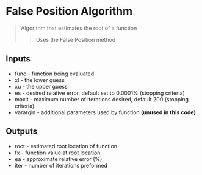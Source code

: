 # False Position Algorithm

> Algorithm that estimates the root of a function
> 
>> Uses the False Position method


## Inputs
* func - function being evaluated
* xl - the lower guess
* xu - the upper guess
* es - desired relative error, default set to 0.0001% (stopping criteria)
* maxit - maximum number of iterations desired, default 200 (stopping criteria)
* varargin - additional parameters used by function **(unused in this code)** 

## Outputs
* root - estimated root location of function
* fx - function value at root location
* ea - approximate relative error (%)
* iter - number of iterations preformed
